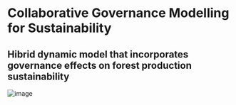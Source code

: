 # Collaborative Governance Modelling for Sustainability
## Hibrid dynamic model that incorporates governance effects on forest production sustainability
![image](https://github.com/yosunemiquela/collaborative_governance/assets/25304777/802d9cdc-e4dc-4317-9997-2cd0bc2407c2)
